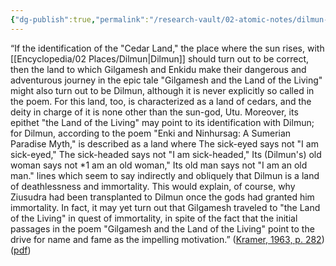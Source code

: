 ```yaml
---
{"dg-publish":true,"permalink":"/research-vault/02-atomic-notes/dilmun-may-also-be-the-cedar-land-as-described-in-the-epic-of-gilgamesh/"}
---
```


“If the identification of the "Cedar Land," the place where the sun rises, with [[Encyclopedia/02 Places/Dilmun\|Dilmun]] should turn out to be correct, then the land to which Gilgamesh and Enkidu make their dangerous and adventurous journey in the epic tale "Gilgamesh and the Land of the Living" might also turn out to be Dilmun, although it is never explicitly so called in the poem. For this land, too, is characterized as a land of cedars, and the deity in charge of it is none other than the sun-god, Utu. Moreover, its epithet "the Land of the Living" may point to its identification with Dilmun; for Dilmun, according to the poem "Enki and Ninhursag: A Sumerian Paradise Myth," is described as a land where The sick-eyed says not "I am sick-eyed," The sick-headed says not "I am sick-headed," Its (Dilmun's) old woman says not \*1 am an old woman," Its old man says not "I am an old man." lines which seem to say indirectly and obliquely that Dilmun is a land of deathlessness and immortality. This would explain, of course, why Ziusudra had been transplanted to Dilmun once the gods had granted him immortality. In fact, it may yet turn out that Gilgamesh traveled to "the Land of the Living" in quest of immortality, in spite of the fact that the initial passages in the poem "Gilgamesh and the Land of the Living" point to the drive for name and fame as the impelling motivation.” ([Kramer, 1963, p. 282](zotero://select/library/items/TI24BNVH)) ([pdf](zotero://open-pdf/library/items/EY8R4485?page=282&annotation=RAVKTRHG))
